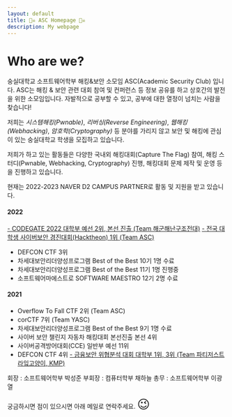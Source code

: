 ```yaml
---
layout: default
title: 🏴‍☠️ ASC Homepage 🏴‍☠️
description: My webpage
---
```

# Who are we?
숭실대학교 소프트웨어학부 해킹&보안 소모임 ASC(Academic Security Club) 입니다. ASC는 해킹 & 보안 관련 대회 참여 및 컨퍼런스 등 정보 공유를 하고 상호간의 발전을 위한 소모임입니다. 자발적으로 공부할 수 있고, 공부에 대한 열정이 넘치는 사람을 찾습니다!

저희는 *시스템해킹(Pwnable)*, *리버싱(Reverse Engineering)*, *웹해킹(Webhacking)*, *암호학(Cryptography)* 등 분야를 가리지 않고 보안 및 해킹에 관심이 있는 숭실대학교 학생을 모집하고 있습니다. 

저희가 하고 있는 활동들은 다양한 국내외 해킹대회(Capture The Flag) 참여, 해킹 스터디(Pwnable, Webhacking, Cryptography) 진행, 해킹대회 문제 제작 및 운영 등을 진행하고 있습니다.

현재는 2022-2023 NAVER D2 CAMPUS PARTNER로 활동 및 지원을 받고 있습니다.

#### 2022
<a href="http://www.safetimes.co.kr/news/articleView.html?idxno=108259">- CODEGATE 2022 대학부 예선 2위, 본선 진출 (Team 해군해난구조전대)</a>
<a href="https://www.smartcitytoday.co.kr/news/articleView.html?idxno=24207">- 전국 대학생 사이버보안 경진대회(Hacktheon) 1위 (Team ASC)</a>
- DEFCON CTF 3위
- 차세대보안리더양성프로그램 Best of the Best 10기 1명 수료
- 차세대보안리더양성프로그램 Best of the Best 11기 1명 진행중
- 소프트웨어마에스트로 SOFTWARE MAESTRO 12기 2명 수료

#### 2021
- Overflow To Fall CTF 2위 (Team ASC)
- corCTF 7위 (Team YASC)
- 차세대보안리더양성프로그램 Best of the Best 9기 1명 수료
- 사이버 보안 챌린지 자동차 해킹대회 본선진출 본선 4위
- 사이버공격방어대회(CCE) 일반부 예선 11위
- DEFCON CTF 4위
<a href="https://www.boannews.com/media/view.asp?idx=101909"> - 금융보안 위협분석 대회 대학부 1위, 3위 (Team 파티저스트라잌고양이, KMP)</a>

회장 : 소프트웨어학부 박성준
부회장 : 컴퓨터학부 채하늘
총무 : 소프트웨어학부 이광열

궁금하시면 점이 있으시면 아래 메일로 연락주세요. <span style="font-size: 2em;">😉</span>
